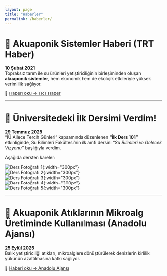 ```yaml
---
layout: page
title: "Haberler"
permalink: /haberler/
---
```


# 📰 Akuaponik Sistemler Haberi (TRT Haber)
**10 Şubat 2021**  
Topraksız tarım ile su ürünleri yetiştiriciliğinin birleşiminden oluşan **akuaponik sistemler**, hem ekonomik hem de ekolojik etkileriyle yüksek verimlilik sağlıyor.  

🔗 [Haberi oku → TRT Haber](https://www.trthaber.com/haber/bilim-teknoloji/ekonomik-ve-ekolojik-tarim-modeli-akuaponik-555314.html)

---

# 📰 Üniversitedeki İlk Dersimi Verdim!
**29 Temmuz 2025**  
“İÜ Ailece Tercih Günleri” kapsamında düzenlenen **“İlk Ders 101”** etkinliğinde, Su Bilimleri Fakültesi’nin ilk amfi dersini *“Su Bilimleri ve Gelecek Vizyonu”* başlığıyla verdim.  

Aşağıda dersten kareler:  

![Ders Fotoğrafı 1](/images/IMG-20250729-WA0096.jpg){:width="300px"}  
![Ders Fotoğrafı 2](/images/IMG-20250730-WA0041.jpg){:width="300px"}  
![Ders Fotoğrafı 3](/images/IMG-20250730-WA0043.jpg){:width="300px"}  
![Ders Fotoğrafı 4](/images/IMG-20250730-WA0044.jpg){:width="300px"}  
![Ders Fotoğrafı 5](/images/IMG_20250729_163343_998.webp){:width="300px"}

---

# 📰 Akuaponik Atıklarının Mikroalg Üretiminde Kullanılması (Anadolu Ajansı)
**25 Eylül 2025**  
Balık yetiştiriciliği atıkları, mikroalglere dönüştürülerek denizlerin kirlilik yükünün azaltılmasına katkı sağlıyor.  

🔗 [Haberi oku → Anadolu Ajansı](https://www.aa.com.tr/tr/yesilhat/bilim/balik-yetistiriciligi-atiklari-alglere-donusturulerek-denizlerin-kirlilik-yuku-azaltiliyor/1827331)

